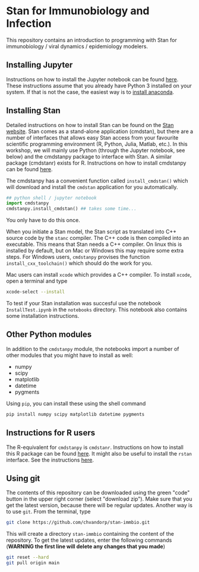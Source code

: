 # Stan for Immunobiology and Infection

This repository contains an introduction to programming with Stan for immunobiology / viral dynamics / epidemiology modelers.

## Installing Jupyter

Instructions on how to install the Jupyter notebook can be found [here](https://jupyter.org/install).
These instructions assume that you already have Python 3 installed on your system. If that is not the
case, the easiest way is to [install anaconda](https://www.anaconda.com/products/individual).

## Installing Stan

Detailed instructions on how to install Stan can be found on the [Stan website](www.mc-stan.org). Stan comes as a stand-alone application (cmdstan), but there are a number of interfaces that allows easy Stan access from your favourite scientific programming environment (R, Python, Julia, Matlab, etc.). In this workshop, we will mainly use Python (through the Jupyter notebook, see below) and the cmdstanpy package to interface with Stan. A similar package (cmdstanr) exists for R. Instructions on how to install cmdstanpy can be found [here](https://cmdstanpy.readthedocs.io/en/latest/getting_started.html).

The cmdstanpy has a convenient function called `install_cmdstan()` which will download and install the `cmdstan` application for you automatically.
```py
## python shell / jupyter notebook
import cmdstanpy
cmdstanpy.install_cmdstan() ## takes some time...
```
You only have to do this once.

When you initiate a Stan model, the Stan script as translated into C++ source code by the `stanc` compiler. The C++ code is then compiled into an executable. This means that Stan needs a C++ compiler. On linux this is installed by default, but on Mac or Windows this may require some extra steps.
For Windows users, `cmdstanpy` provises the function `install_cxx_toolchain()` which should do the work for you.

Mac users can install `xcode` which provides a C++ compiler. To install `xcode`, open a terminal and type
```bash
xcode-select --install
```

To test if your Stan installation was succesful use the notebook `InstallTest.ipynb` in the `notebooks` directory. This notebook also contains some installation instructions.

## Other Python modules

In addition to the `cmdstanpy` module, the notebooks import a number of other modules that you might have to install as well:

* numpy
* scipy
* matplotlib
* datetime
* pygments

Using `pip`, you can install these using the shell command
```bash
pip install numpy scipy matplotlib datetime pygments
```

## Instructions for R users

The R-equivalent for `cmdstanpy` is `cmdstanr`. Instructions on how to install this R package can be found [here](https://mc-stan.org/cmdstanr/).
It might also be useful to install the `rstan` interface. See the instructions [here](https://github.com/stan-dev/rstan/wiki/RStan-Getting-Started).

## Using git

The contents of this repository can be downloaded using the green "code" button in the upper right corner (select "download zip"). Make sure that you get the latest version, because there will be regular updates. Another way is to use `git`. From the terminal, type
```bash
git clone https://github.com/chvandorp/stan-immbio.git
```
This will create a directory `stan-immbio` containing the content of the repository. To get the latest updates, enter the following commands (**WARNING the first line will delete any changes that you made**)
```bash
git reset --hard
git pull origin main
```
